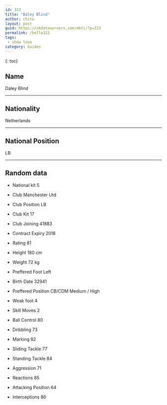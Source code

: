 ```yaml
---
id: 323
title: "Daley Blind"
author: chito
layout: post
guid: https://ukdataservers.com/mbti/?p=323
permalink: /hello323
tags:
 - show love
category: Guides
---
```

{: toc}

## Name 
Daley Blind 

* * *

## Nationality 
Netherlands 

* * *

## National Position 
LB 

* * *

## Random data 

 * National kit 
5 

 * Club 
Manchester Utd 

 * Club Position 
LB 

 * Club Kit 
17 

 * Club Joining 
41883 

 * Contract Expiry 
2018 

 * Rating 
81 

 * Height 
180 cm 

 * Weight 
72 kg 

 * Preffered Foot 
Left 

 * Birth Date 
32941 

 * Preffered Position 
CB/CDM Medium / High 

 * Weak foot 
4 

 * Skill Moves 
2 

 * Ball Control 
80 

 * Dribbling 
73 

 * Marking 
82 

 * Sliding Tackle 
77 

 * Standing Tackle 
84 

 * Aggression 
71 

 * Reactions 
85 

 * Attacking Position 
64 

 * Interceptions 
86